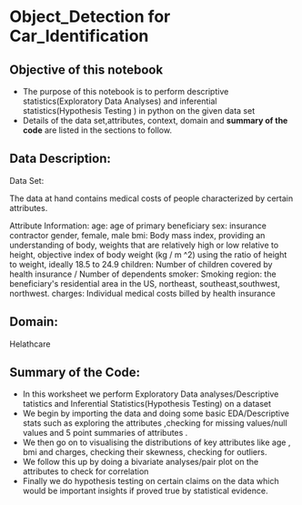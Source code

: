 # Object_Detection for Car_Identification


## Objective of this notebook
- The purpose of this notebook is to perform descriptive statistics(Exploratory Data Analyses) and inferential statistics(Hypothesis Testing ) in python on the  given data set
- Details of the data set,attributes, context, domain and **summary of the code** are listed in the sections to follow.

## Data Description:
Data Set:

The data at hand contains medical costs of people characterized by certain
attributes. 

Attribute Information:
age: age of primary beneficiary
sex: insurance contractor gender, female, male
bmi: Body mass index, providing an understanding of body, weights that are relatively high or low relative to height, objective index of body weight (kg / m ^2) using the ratio of height to weight, ideally 18.5 to 24.9
children: Number of children covered by health insurance / Number of dependents
smoker: Smoking
region: the beneficiary's residential area in the US, northeast, southeast,southwest, northwest.
charges: Individual medical costs billed by health insurance

## Domain:
Helathcare

## Summary of the Code:
- In this worksheet we perform Exploratory Data analyses/Descriptive tatistics  and Inferential Statistics(Hypothesis Testing) on a dataset 
- We begin by importing the data and doing some basic EDA/Descriptive stats  such as exploring the attributes ,checking for missing values/null values and  5 point summaries of attributes .
- We then go on to visualising the distributions of key attributes like age , bmi  and charges, checking their skewness, checking for outliers.
- We follow this up by doing  a bivariate analyses/pair plot on the attributes to check for correlation
- Finally we do hypothesis testing on certain claims on the data which would be important insights if proved true by statistical evidence.



